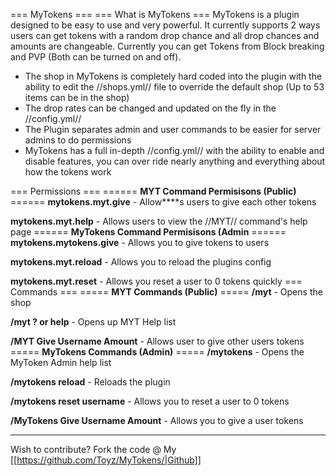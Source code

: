 === MyTokens ===
=== What is MyTokens ===
MyTokens is a plugin designed to be easy to use and very powerful. It currently supports 2 ways users can get tokens with a random drop chance and all drop chances and amounts are changeable. Currently you can get Tokens from Block breaking and PVP (Both can be turned on and off).

* The shop in MyTokens is completely hard coded into the plugin with the ability to edit the //shops.yml// file to override the default shop (Up to 53 items can be in the shop)
* The drop rates can be changed and updated on the fly in the //config.yml//
* The Plugin separates admin and user commands to be easier for server admins to do permissions
* MyTokens has a full in-depth //config.yml// with the ability to enable and disable features, you can over ride nearly anything and everything about how the tokens work

=== Permissions ===
====== **MYT Command Permisisons (Public)** ======
**mytokens.myt.give** - Allow****s users to give each other tokens

**mytokens.myt.help** - Allows users to view the //MYT// command's help page
====== **MyTokens Command Permisisons (Admin** ======
**mytokens.mytokens.give** - Allows you to give tokens to users

**mytokens.myt.reload** - Allows you to reload the plugins config

**mytokens.myt.reset** - Allows you reset a user to 0 tokens quickly
=== Commands ===
===== **MYT Commands (Public)** =====
**/myt** - Opens the shop

**/myt ? or help** - Opens up MYT Help list

**/MYT Give Username Amount** - Allows user to give other users tokens
===== **MyTokens Commands (Admin)** =====
**/mytokens** - Opens the MyToken Admin help list

**/mytokens reload** - Reloads the plugin

**/mytokens reset username** - Allows you to reset a user to 0 tokens

**/MyTokens Give Username Amount** - Allows you to give a user tokens 

------

Wish to contribute? Fork the code @ My [[https://github.com/Toyz/MyTokens/|Github]]
